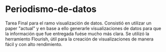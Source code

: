 # Periodismo-de-datos
Tarea Final para el ramo visualización de datos.
Consistió en utilizar un paper "actual" y en base a ello generarle visualizaciones de datos para que la información que fue entregada fuése mucho más clara.
Se utilizó la herramiento Flourish, útil para la creación de visualizaciones de manera fácil y con alto rendimiento.
